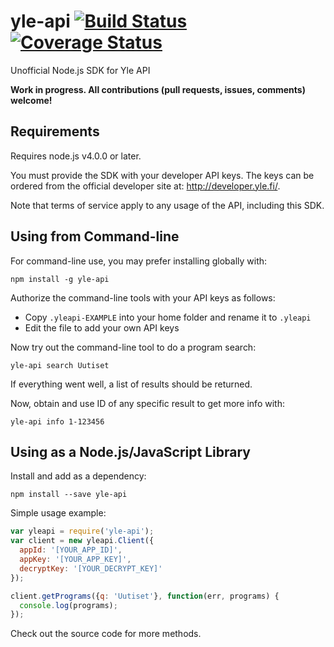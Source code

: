 # yle-api [![Build Status](https://travis-ci.org/jsalonen/yle-api.svg?branch=master&cachebust=1)](https://travis-ci.org/jsalonen/yle-api) [![Coverage Status](https://coveralls.io/repos/jsalonen/yle-api/badge.svg?branch=master&service=github&cachebust=1)](https://coveralls.io/github/jsalonen/yle-api?branch=master)

Unofficial Node.js SDK for Yle API

**Work in progress. All contributions (pull requests, issues, comments) welcome!**

## Requirements

Requires node.js v4.0.0 or later.

You must provide the SDK with your developer API keys. The keys can be ordered from the official developer site at: http://developer.yle.fi/.

Note that terms of service apply to any usage of the API, including this SDK.

## Using from Command-line

For command-line use, you may prefer installing globally with:

    npm install -g yle-api

Authorize the command-line tools with your API keys as follows:

- Copy `.yleapi-EXAMPLE` into your home folder and rename it to `.yleapi`
- Edit the file to add your own API keys

Now try out the command-line tool to do a program search:

	yle-api search Uutiset

If everything went well, a list of results should be returned.

Now, obtain and use ID of any specific result to get more info with:

	yle-api info 1-123456

## Using as a Node.js/JavaScript Library

Install and add as a dependency:

    npm install --save yle-api

Simple usage example:

```js
var yleapi = require('yle-api');
var client = new yleapi.Client({
  appId: '[YOUR_APP_ID]',
  appKey: '[YOUR_APP_KEY]',
  decryptKey: '[YOUR_DECRYPT_KEY]'
});

client.getPrograms({q: 'Uutiset'}, function(err, programs) {
  console.log(programs);
});
```

Check out the source code for more methods.
